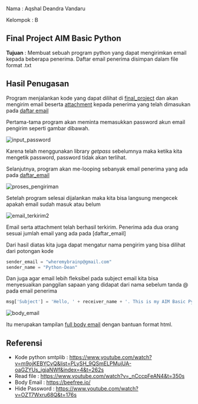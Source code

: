 Nama : Aqshal Deandra Vandaru

Kelompok : B

## Final Project AIM Basic Python

**Tujuan** : Membuat sebuah program python yang dapat mengirimkan email kepada beberapa penerima.
Daftar email penerima disimpan dalam file format .txt

## Hasil Penugasan

Program menjalankan kode yang dapat dilihat di [final_project](final_project.py) dan akan mengirim 
email beserta [attachment](attachment) kepada penerima yang telah dimasukan pada [daftar email](daftar_email.txt)

Pertama-tama program akan meminta memasukkan password akun email pengirim seperti gambar dibawah.

![input_password](https://user-images.githubusercontent.com/78999297/109990834-57d4b680-7d3c-11eb-9745-95c2c8732938.png)


Karena telah menggunakan library *getpass* sebelumnya maka ketika kita mengetik password, password tidak akan terlihat.

Selanjutnya, program akan me-looping sebanyak email penerima yang ada pada [daftar_email](daftar_email.txt)

![proses_pengiriman](https://user-images.githubusercontent.com/78999297/109992193-9c148680-7d3d-11eb-8f39-d8d7f0bc565a.png)


Setelah program selesai dijalankan maka kita bisa langsung mengecek apakah email sudah masuk atau belum

![email_terkirim2](https://user-images.githubusercontent.com/78999297/109996270-a3d62a00-7d41-11eb-899d-b34ed764edc3.png)


Email serta attachment telah berhasil terkirim. Penerima ada dua orang sesuai jumlah email yang ada pada [daftar_email]

Dari hasil diatas kita juga dapat mengatur nama pengirim yang bisa dilihat dari potongan kode


```python
sender_email = "wheremybrainp@gmail.com"
sender_name = "Python-Dean"
```

Dan juga agar email lebih fleksibel pada subject email kita bisa menyesuaikan panggilan 
sapaan yang didapat dari nama sebelum tanda @ pada email penerima

```python
msg['Subject'] = 'Hello, ' + receiver_name + '. This is my AIM Basic Python Final Project'
```

![body_email](https://user-images.githubusercontent.com/78999297/109995259-b865f280-7d40-11eb-9f54-040526fa233e.png)


Itu merupakan tampilan [full body email](email.html) dengan bantuan format html.


## Referensi

- Kode python smtplib : https://www.youtube.com/watch?v=m9ojKEBYCvQ&list=PLySH_9QSmELPMujUA-oaGZYUs_igjaNWf&index=4&t=262s
- Read file : https://www.youtube.com/watch?v=_nCccpFeAN4&t=350s
- Body Email : https://beefree.io/
- Hide Password : https://www.youtube.com/watch?v=OZT7Wxru68Q&t=176s

